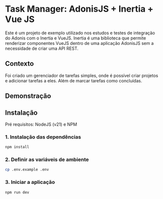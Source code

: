 # Task Manager: AdonisJS + Inertia + Vue JS

Este é um projeto de exemplo utilizado nos estudos e testes de integração do Adonis com o Inertia e VueJS.
Inertia é uma biblioteca que permite renderizar componentes VueJS dentro de uma aplicação AdonisJS sem a necessidade de criar uma API REST.

## Contexto
Foi criado um gerenciador de tarefas simples, onde é possível criar projetos e adicionar tarefas a eles. Além de marcar tarefas como concluídas.

## Demonstração


## Instalação

Pré requisitos: NodeJS (v21) e NPM

### 1. Instalação das dependências
```bash
npm install
```

### 2. Definir as variáveis de ambiente
```bash
cp .env.example .env
```

### 3. Iniciar a aplicação
```bash
npm run dev
```
